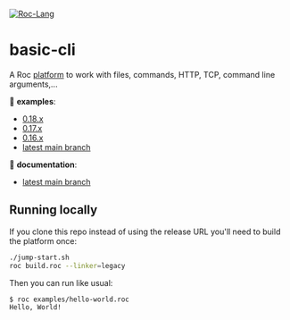 [![Roc-Lang][roc_badge]][roc_link]

[roc_badge]: https://img.shields.io/endpoint?url=https%3A%2F%2Fpastebin.com%2Fraw%2FcFzuCCd7
[roc_link]: https://github.com/roc-lang/roc

# basic-cli

A Roc [platform](https://github.com/roc-lang/roc/wiki/Roc-concepts-explained#platform) to work with files, commands, HTTP, TCP, command line arguments,...

:eyes: **examples**:
  - [0.18.x](https://github.com/roc-lang/basic-cli/tree/0.18.0/examples)
  - [0.17.x](https://github.com/roc-lang/basic-cli/tree/0.17.0/examples)
  - [0.16.x](https://github.com/roc-lang/basic-cli/tree/0.16.0/examples)
  - [latest main branch](https://github.com/roc-lang/basic-cli/tree/main/examples)

:book: **documentation**:
  - [latest main branch](https://roc-lang.github.io/basic-cli/)

## Running locally

If you clone this repo instead of using the release URL you'll need to build the platform once:
```sh
./jump-start.sh
roc build.roc --linker=legacy
```
Then you can run like usual:
```sh
$ roc examples/hello-world.roc
Hello, World!
```
